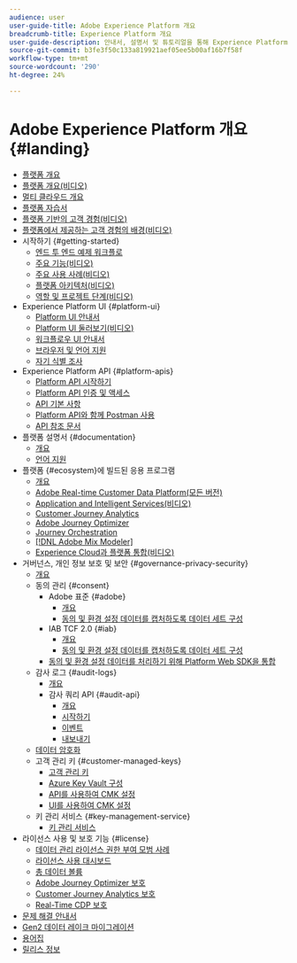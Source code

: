 ```yaml
---
audience: user
user-guide-title: Adobe Experience Platform 개요
breadcrumb-title: Experience Platform 개요
user-guide-description: 안내서, 설명서 및 튜토리얼을 통해 Experience Platform이 개인화된 경험을 실시간으로 고객에게 전달하는 방법에 대해 알아봅니다.
source-git-commit: b3fe3f50c133a819921aef05ee5b00af16b7f58f
workflow-type: tm+mt
source-wordcount: '290'
ht-degree: 24%

---
```



# Adobe Experience Platform 개요 {#landing}

* [플랫폼 개요](home.md)
* [플랫폼 개요(비디오)](video/platform-overview.md)
* [멀티 클라우드 개요](multi-cloud.md)
* [플랫폼 자습서](https://experienceleague.adobe.com/docs/platform-learn/tutorials/overview.html)
* [플랫폼 기반의 고객 경험(비디오)](video/customer-experience.md)
* [플랫폼에서 제공하는 고객 경험의 배경(비디오)](video/customer-experience-bts.md)
* 시작하기 {#getting-started}
   * [엔드 투 엔드 예제 워크플로](end-to-end-tutorial.md)
   * [주요 기능(비디오)](video/key-capabilities.md)
   * [주요 사용 사례(비디오)](video/platform-use-cases.md)
   * [플랫폼 아키텍처(비디오)](video/platform-architecture.md)
   * [역할 및 프로젝트 단계(비디오)](video/roles-project-phases.md)
* Experience Platform UI {#platform-ui}
   * [Platform UI 안내서](ui-guide.md)
   * [Platform UI 둘러보기(비디오)](video/platform-ui.md)
   * [워크플로우 UI 안내서](workflows.md)
   * [브라우저 및 언어 지원](browser-language-support.md)
   * [자기 식별 조사](self-identification.md)
* Experience Platform API {#platform-apis}
   * [Platform API 시작하기](api-guide.md)
   * [Platform API 인증 및 액세스](api-authentication.md)
   * [API 기본 사항](api-fundamentals.md)
   * [Platform API와 함께 Postman 사용](postman.md)
   * [API 참조 문서](https://www.adobe.com/go/platform-api-reference-en)
* 플랫폼 설명서 {#documentation}
   * [개요](documentation/overview.md)
   * [언어 지원](documentation/language-support.md)
* 플랫폼 {#ecosystem}에 빌드된 응용 프로그램
   * [개요](application-services.md)
   * [Adobe Real-time Customer Data Platform(모든 버전)](https://experienceleague.adobe.com/docs/real-time-customer-data-platform.html)
   * [Application and Intelligent Services(비디오)](video/application-intelligent-services.md)
   * [Customer Journey Analytics](https://experienceleague.adobe.com/docs/customer-journey-analytics.html?lang=ko-KR)
   * [Adobe Journey Optimizer](https://experienceleague.adobe.com/docs/journey-optimizer.html?lang=ko)
   * [Journey Orchestration](https://experienceleague.adobe.com/docs/journey-orchestration.html)
   * [[!DNL Adobe Mix Modeler]](https://experienceleague.adobe.com/docs/mix-modeler.html)
   * [Experience Cloud과 플랫폼 통합(비디오)](video/experience-cloud-integrations.md)
* 거버넌스, 개인 정보 보호 및 보안 {#governance-privacy-security}
   * [개요](./governance-privacy-security/overview.md)
   * 동의 관리 {#consent}
      * Adobe 표준 {#adobe}
         * [개요](./governance-privacy-security/consent/adobe/overview.md)
         * [동의 및 환경 설정 데이터를 캡처하도록 데이터 세트 구성](./governance-privacy-security/consent/adobe/dataset.md)
      * IAB TCF 2.0 {#iab}
         * [개요](./governance-privacy-security/consent/iab/overview.md)
         * [동의 및 환경 설정 데이터를 캡처하도록 데이터 세트 구성](./governance-privacy-security/consent/iab/dataset.md)
      * [동의 및 환경 설정 데이터를 처리하기 위해 Platform Web SDK을 통합](./governance-privacy-security/consent/sdk.md)
   * 감사 로그 {#audit-logs}
      * [개요](./governance-privacy-security/audit-logs/overview.md)
      * 감사 쿼리 API {#audit-api}
         * [개요](./governance-privacy-security/audit-logs/api/overview.md)
         * [시작하기](./governance-privacy-security/audit-logs/api/getting-started.md)
         * [이벤트](./governance-privacy-security/audit-logs/api/events.md)
         * [내보내기](./governance-privacy-security/audit-logs/api/export.md)
   * [데이터 암호화](./governance-privacy-security/encryption.md)
   * 고객 관리 키 {#customer-managed-keys}
      * [고객 관리 키](./governance-privacy-security/customer-managed-keys/overview.md)
      * [Azure Key Vault 구성](./governance-privacy-security/customer-managed-keys/azure-key-vault-config.md)
      * [API를 사용하여 CMK 설정](./governance-privacy-security/customer-managed-keys/api-set-up.md)
      * [UI를 사용하여 CMK 설정](./governance-privacy-security/customer-managed-keys/ui-set-up.md)
   * 키 관리 서비스 {#key-management-service}
      * [키 관리 서비스](./governance-privacy-security/key-management-service/overview.md)
* 라이선스 사용 및 보호 기능 {#license}
   * [데이터 관리 라이선스 권한 부여 모범 사례](./license-usage-and-guardrails/data-management-best-practices.md)
   * [라이선스 사용 대시보드](./license-usage-and-guardrails/license-usage-dashboard.md)
   * [총 데이터 볼륨](./license-usage-and-guardrails/total-data-volume.md)
   * [Adobe Journey Optimizer 보호](https://experienceleague.adobe.com/docs/journey-optimizer/using/get-started/guardrails.html)
   * [Customer Journey Analytics 보호](https://experienceleague.adobe.com/docs/analytics-platform/using/cja-admin/guardrails.html)
   * [Real-Time CDP 보호](https://experienceleague.adobe.com/docs/experience-platform/rtcdp/guardrails/overview.html)
* [문제 해결 안내서](troubleshooting.md)
* [Gen2 데이터 레이크 마이그레이션](adls2-gen2-migration.md)
* [용어집](glossary.md)
* [릴리스 정보](https://experienceleague.adobe.com/ko/docs/experience-platform/release-notes/latest)
